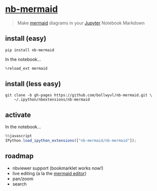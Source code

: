 
# [nb-mermaid](https://bollwyvl.github.io/nb-mermaid)
> Make [mermaid](https://github.com/knsv/mermaid) diagrams in your
[Jupyter](http://jupyter.org) Notebook Markdown

## install (easy)
```shell
pip install nb-mermaid
```

In the notebook...
```javascript
%reload_ext mermaid
```


## install (less easy)
```shell
git clone -b gh-pages https://github.com/bollwyvl/nb-mermaid.git \
    ~/.ipython/nbextensions/nb-mermaid
```


## activate
In the notebook...
```javascript
%%javascript
IPython.load_ipython_extensions(["nb-mermaid/nb-mermaid"]);
```


## roadmap
- nbviewer support (bookmarklet works now!)
- live editing (a la the [mermaid editor](http://knsv.github.io/mermaid/live_editor))
- pan/zoom
- search

